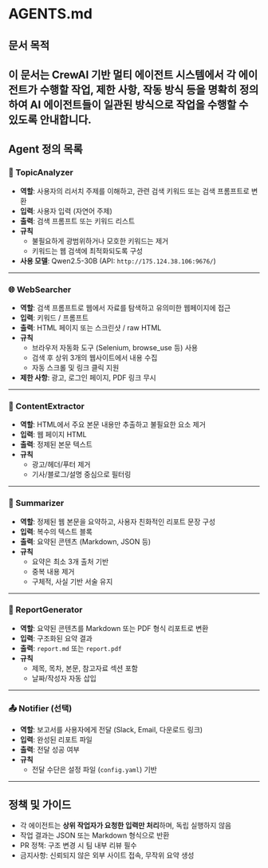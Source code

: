 # AGENTS.md

## 문서 목적
이 문서는 CrewAI 기반 멀티 에이전트 시스템에서 각 에이전트가 수행할 작업, 제한 사항, 작동 방식 등을 명확히 정의하여 AI 에이전트들이 일관된 방식으로 작업을 수행할 수 있도록 안내합니다.
---

## Agent 정의 목록

### 🧠 TopicAnalyzer
- **역할**: 사용자의 리서치 주제를 이해하고, 관련 검색 키워드 또는 검색 프롬프트로 변환
- **입력**: 사용자 입력 (자연어 주제)
- **출력**: 검색 프롬프트 또는 키워드 리스트
- **규칙**
  - 불필요하게 광범위하거나 모호한 키워드는 제거
  - 키워드는 웹 검색에 최적화되도록 구성
- **사용 모델**: Qwen2.5-30B (API: `http://175.124.38.106:9676/`)

---

### 🌐 WebSearcher
- **역할**: 검색 프롬프트로 웹에서 자료를 탐색하고 유의미한 웹페이지에 접근
- **입력**: 키워드 / 프롬프트
- **출력**: HTML 페이지 또는 스크린샷 / raw HTML
- **규칙**
  - 브라우저 자동화 도구 (Selenium, browse_use 등) 사용
  - 검색 후 상위 3개의 웹사이트에서 내용 수집
  - 자동 스크롤 및 링크 클릭 지원
- **제한 사항**: 광고, 로그인 페이지, PDF 링크 무시

---

### 📄 ContentExtractor
- **역할**: HTML에서 주요 본문 내용만 추출하고 불필요한 요소 제거
- **입력**: 웹 페이지 HTML
- **출력**: 정제된 본문 텍스트
- **규칙**
  - 광고/헤더/푸터 제거
  - 기사/블로그/설명 중심으로 필터링

---

### 🧾 Summarizer
- **역할**: 정제된 웹 본문을 요약하고, 사용자 친화적인 리포트 문장 구성
- **입력**: 복수의 텍스트 블록
- **출력**: 요약된 콘텐츠 (Markdown, JSON 등)
- **규칙**
  - 요약은 최소 3개 출처 기반
  - 중복 내용 제거
  - 구체적, 사실 기반 서술 유지

---

### 📘 ReportGenerator
- **역할**: 요약된 콘텐츠를 Markdown 또는 PDF 형식 리포트로 변환
- **입력**: 구조화된 요약 결과
- **출력**: `report.md` 또는 `report.pdf`
- **규칙**
  - 제목, 목차, 본문, 참고자료 섹션 포함
  - 날짜/작성자 자동 삽입

---

### 📤 Notifier (선택)
- **역할**: 보고서를 사용자에게 전달 (Slack, Email, 다운로드 링크)
- **입력**: 완성된 리포트 파일
- **출력**: 전달 성공 여부
- **규칙**
  - 전달 수단은 설정 파일 (`config.yaml`) 기반

---

## 정책 및 가이드

- 각 에이전트는 **상위 작업자가 요청한 입력만 처리**하며, 독립 실행하지 않음
- 작업 결과는 JSON 또는 Markdown 형식으로 반환
- PR 정책: 구조 변경 시 팀 내부 리뷰 필수
- 금지사항: 신뢰되지 않은 외부 사이트 접속, 무작위 요약 생성

